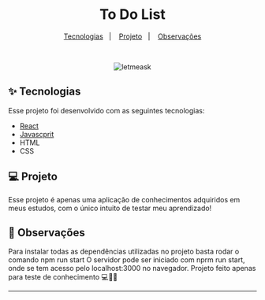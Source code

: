 <h1 align="center">
  To Do List
</h1>
<p align="center">
  <a href="#-tecnologias">Tecnologias</a>&nbsp;&nbsp;&nbsp;|&nbsp;&nbsp;&nbsp;
  <a href="#-projeto">Projeto</a>&nbsp;&nbsp;&nbsp;|&nbsp;&nbsp;&nbsp;
  <a href="#-observações">Observações</a>
</p>

<br>

<p align="center">
  <img alt="letmeask" title="letmeask" src=".github/mockup.png" />
</p>

## ✨ Tecnologias

Esse projeto foi desenvolvido com as seguintes tecnologias:

- [React](https://reactjs.org)
- [Javascprit](https://developer.mozilla.org/pt-BR/docs/Web/JavaScript)
- HTML
- CSS

## 💻 Projeto

Esse projeto é apenas uma aplicação de conhecimentos adquiridos em meus estudos, com o único intuito de testar meu aprendizado!

## 👀 Observações

Para instalar todas as dependências utilizadas no projeto basta rodar o comando npm run start
O servidor pode ser iniciado com nprm run start, onde se tem acesso pelo localhost:3000 no navegador.
Projeto feito apenas para teste de conhecimento 💻💖🚀


---


